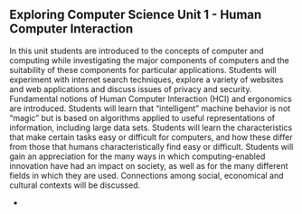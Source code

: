 ## Exploring Computer Science Unit 1 - Human Computer Interaction

In this unit students are introduced to the concepts of computer and computing while investigating the major components of computers and the suitability of these components for particular applications. Students will experiment with internet search techniques, explore a variety of websites and web applications and discuss issues of privacy and security. Fundamental notions of Human Computer Interaction (HCI) and ergonomics are introduced. Students will learn that “intelligent” machine behavior is not “magic” but is based on algorithms applied to useful representations of information, including large data sets. Students will learn the characteristics that make certain tasks easy or difficult for computers, and how these differ from those that humans characteristically find easy or difficult. Students will gain an appreciation for the many ways in which computing-enabled innovation have had an impact on society, as well as for the many different fields in which they are used. Connections among social, economical and cultural contexts will be discussed.

* 
